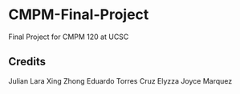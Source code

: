# CMPM-Final-Project
Final Project for CMPM 120 at UCSC

## Credits

Julian Lara
Xing Zhong
Eduardo Torres Cruz
Elyzza Joyce Marquez
